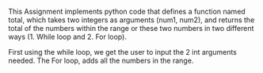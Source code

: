 This Assignment implements python code that defines a function named total, which takes two integers as arguments (num1, num2), and returns the total of the numbers within the range or these two numbers in two different ways (1. While loop and 2. For loop).

First using the while loop, we get the user to input the 2 int arguments needed. The For loop, adds all the numbers in the range.